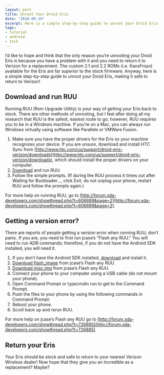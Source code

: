 ```yaml
---
layout: post
title: Unroot Your Droid Eris
date: "2010-09-24"
excerpt: Here is a simple step-by-step guide to unroot your Droid Eris, making it safe to return to Verizon!
tags:
- tutorial
- android
- tech
---
```


I’d like to hope and think that the only reason you’re unrooting your Droid Eris is because you have a problem with it and you need to return it to Verizon for a replacement. The custom 2.1 and 2.2 ROMs (i.e. KaosFroyo) available for the Eris are far superior to the stock firmware. Anyway, here is a simple step-by-step guide to unroot your Droid Eris, making it safe to return to Verizon!

## Download and run RUU

Running RUU (Rom Upgrade Utility) is your way of getting your Eris back to stock. There are other methods of unrooting, but I feel after doing all my research that RUU is the safest, easiest route to go; however, RUU requires you to be in a Windows machine. If you’re on a Mac, you can always run Windows virtually using software like Parallels or VMWare Fusion.

1.  Make sure you have the proper drivers for the Eris so your machine recognizes your device.
If you are unsure, download and install HTC Sync from [http://www.htc.com/us/support/droid-eris-verizon/downloads](http://www.htc.com/us/support/droid-eris-verizon/downloads), which should install the proper drivers on your computer.
2.  [Download](http://shipped-roms.com/shipped/Desire/RUU_Desire_C_Verizon_WWE_2.36.605.1_release_signed_with_driver.exe) and run RUU.
3.  Follow the simple prompts.
(If during the RUU process it times out after Waiting for Bootloader..., click Exit, do not unplug your phone, restart RUU and follow the prompts again.)

For more help on running RUU, go to [http://forum.xda-developers.com/showthread.php?t=606699&page=2](http://forum.xda-developers.com/showthread.php?t=606699&page=2).

## Getting a version error?

There are reports of people getting a version error when running RUU; don’t panic. If you are, you need to first run jcase’s "Flash any RUU." You will need to run ADB commands; therefore, if you do not have the Android SDK installed, you will need it.

1.  If you don’t have the Android SDK installed, [download](http://developer.android.com/sdk/index.html) and install it.
2.  [Download flash_image](https://docs.google.com/open?id=0B1Z3FsizLUAGTmxtb0FwZnNMak0) from jcase’s Flash any RUU.
3.  [Download misc.img](https://docs.google.com/open?id=0B1Z3FsizLUAGai1kWFVlMFFFQzg) from jcase’s Flash any RUU.
4.  Connect your phone to your computer using a USB cable (do not mount your phone).
5.  Open Command Prompt or typecmdin run to get to the Command Prompt.
6.  Push the files to your phone by using the following commands in Command Prompt:
7.  Reboot your phone.
8.  Scroll back up and rerun RUU.

For more help on jcase’s Flash any RUU go to [http://forum.xda-developers.com/showthread.php?t=726885](http://forum.xda-developers.com/showthread.php?t=726885).

## Return your Eris

Your Eris should be stock and safe to return to your nearest Verizon Wireless dealer! Now hope that they give you an Incredible as a replacement? Maybe?
